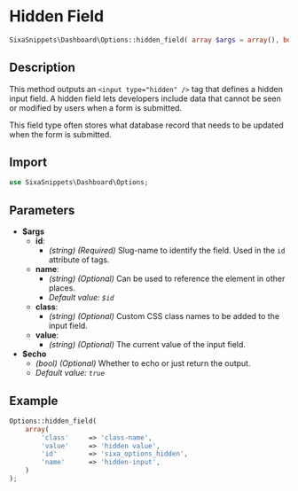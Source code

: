 # Hidden Field

```php
SixaSnippets\Dashboard\Options::hidden_field( array $args = array(), bool $echo = true );
```

## Description

This method outputs an `<input type="hidden" />` tag that defines a hidden input field. A hidden field lets developers include data that cannot be seen or modified by users when a form is submitted.

This field type often stores what database record that needs to be updated when the form is submitted.

## Import

```php 
use SixaSnippets\Dashboard\Options;
```

## Parameters

- **$args**
    - **id**:
        - *(string) (Required)* Slug-name to identify the field. Used in the `id` attribute of tags.
    - **name**:
        - *(string) (Optional)* Can be used to reference the element in other places.
        - *Default value: `$id`*
    - **class**:
        - *(string) (Optional)* Custom CSS class names to be added to the input field.
    - **value**:
        - *(string) (Optional)* The current value of the input field.
- **$echo**
    - *(bool) (Optional)* Whether to echo or just return the output.
    - *Default value: `true`*

## Example

```php
Options::hidden_field(
	array(
		'class'     => 'class-name',
		'value'     => 'hidden value',
		'id'        => 'sixa_options_hidden',
		'name'      => 'hidden-input',
	)
);
```